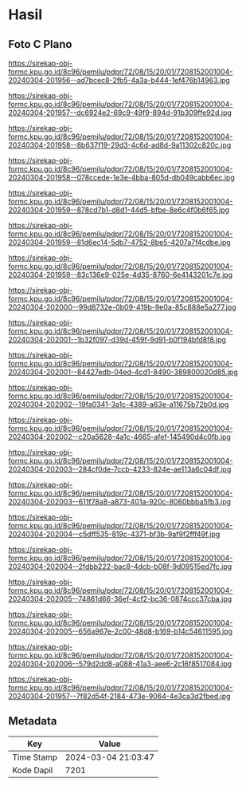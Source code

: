 # Hasil

## Foto C Plano

https://sirekap-obj-formc.kpu.go.id/8c96/pemilu/pdpr/72/08/15/20/01/7208152001004-20240304-201956--ad7bcec8-2fb5-4a3a-b444-1ef476b14963.jpg

https://sirekap-obj-formc.kpu.go.id/8c96/pemilu/pdpr/72/08/15/20/01/7208152001004-20240304-201957--dc6924e2-69c9-49f9-894d-91b309ffe92d.jpg

https://sirekap-obj-formc.kpu.go.id/8c96/pemilu/pdpr/72/08/15/20/01/7208152001004-20240304-201958--8b637f19-29d3-4c6d-ad8d-9a11302c820c.jpg

https://sirekap-obj-formc.kpu.go.id/8c96/pemilu/pdpr/72/08/15/20/01/7208152001004-20240304-201958--078ccede-1e3e-4bba-805d-db049cabb6ec.jpg

https://sirekap-obj-formc.kpu.go.id/8c96/pemilu/pdpr/72/08/15/20/01/7208152001004-20240304-201959--878cd7b1-d8d1-44d5-bfbe-8e6c4f0b6f65.jpg

https://sirekap-obj-formc.kpu.go.id/8c96/pemilu/pdpr/72/08/15/20/01/7208152001004-20240304-201959--81d6ec14-5db7-4752-8be5-4207a7f4cdbe.jpg

https://sirekap-obj-formc.kpu.go.id/8c96/pemilu/pdpr/72/08/15/20/01/7208152001004-20240304-201959--83c136e9-025e-4d35-8760-6e4143201c7e.jpg

https://sirekap-obj-formc.kpu.go.id/8c96/pemilu/pdpr/72/08/15/20/01/7208152001004-20240304-202000--99d8732e-0b09-419b-9e0a-85c888e5a277.jpg

https://sirekap-obj-formc.kpu.go.id/8c96/pemilu/pdpr/72/08/15/20/01/7208152001004-20240304-202001--1b32f097-d39d-459f-9d91-b0f194bfd8f8.jpg

https://sirekap-obj-formc.kpu.go.id/8c96/pemilu/pdpr/72/08/15/20/01/7208152001004-20240304-202001--84427edb-04ed-4cd1-8490-389800020d85.jpg

https://sirekap-obj-formc.kpu.go.id/8c96/pemilu/pdpr/72/08/15/20/01/7208152001004-20240304-202002--19fa0341-3a1c-4389-a63e-a11675b72b0d.jpg

https://sirekap-obj-formc.kpu.go.id/8c96/pemilu/pdpr/72/08/15/20/01/7208152001004-20240304-202002--c20a5628-4a1c-4665-afef-145490d4c0fb.jpg

https://sirekap-obj-formc.kpu.go.id/8c96/pemilu/pdpr/72/08/15/20/01/7208152001004-20240304-202003--284cf0de-7ccb-4233-824e-ae113a6c04df.jpg

https://sirekap-obj-formc.kpu.go.id/8c96/pemilu/pdpr/72/08/15/20/01/7208152001004-20240304-202003--611f78a8-a873-401a-920c-8060bbba5fb3.jpg

https://sirekap-obj-formc.kpu.go.id/8c96/pemilu/pdpr/72/08/15/20/01/7208152001004-20240304-202004--c5dff535-819c-4371-bf3b-9af9f2fff49f.jpg

https://sirekap-obj-formc.kpu.go.id/8c96/pemilu/pdpr/72/08/15/20/01/7208152001004-20240304-202004--2fdbb222-bac8-4dcb-b08f-9d09515ed7fc.jpg

https://sirekap-obj-formc.kpu.go.id/8c96/pemilu/pdpr/72/08/15/20/01/7208152001004-20240304-202005--74861d66-36ef-4cf2-bc36-0874ccc37cba.jpg

https://sirekap-obj-formc.kpu.go.id/8c96/pemilu/pdpr/72/08/15/20/01/7208152001004-20240304-202005--656a967e-2c00-48d8-b169-b14c54611595.jpg

https://sirekap-obj-formc.kpu.go.id/8c96/pemilu/pdpr/72/08/15/20/01/7208152001004-20240304-202006--579d2dd8-a088-41a3-aee6-2c16f8517084.jpg

https://sirekap-obj-formc.kpu.go.id/8c96/pemilu/pdpr/72/08/15/20/01/7208152001004-20240304-201957--7f82d54f-2184-473e-9064-4e3ca3d2fbed.jpg


## Metadata

| Key        | Value               |
| ---------- | ------------------- |
| Time Stamp | 2024-03-04 21:03:47 |
| Kode Dapil | 7201                |



